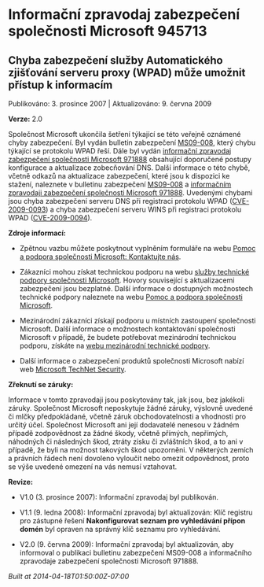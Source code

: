 ﻿---
Title: Informační zpravodaj zabezpečení společnosti Microsoft 945713

TOCTitle: 945713

ms:assetid: 945713

ms:mtpsurl: https://technet.microsoft.com/cs-CZ/library/945713(v=Security.10)

ms:contentKeyID: 61223573

---

 

# Informační zpravodaj zabezpečení společnosti Microsoft 945713 #

## Chyba zabezpečení služby Automatického zjišťování serveru proxy (WPAD) může umožnit přístup k informacím ##

Publikováno: 3. prosince 2007 | Aktualizováno: 9. června 2009

**Verze:** 2.0

Společnost Microsoft ukončila šetření týkající se této veřejně oznámené chyby zabezpečení. Byl vydán bulletin zabezpečení [MS09-008](http://go.microsoft.com/fwlink/?linkid=139821), který chybu týkající se protokolu WPAD řeší. Dále byl vydán [informační zpravodaj zabezpečení společnosti Microsoft 971888](http://technet.microsoft.com/security/advisory/971888) obsahující doporučené postupy konfigurace a aktualizace zobecňování DNS. Další informace o této chybě, včetně odkazů na aktualizace zabezpečení, které jsou k dispozici ke stažení, naleznete v bulletinu zabezpečení [MS09-008](http://go.microsoft.com/fwlink/?linkid=139821) a [informačním zpravodaji zabezpečení společnosti Microsoft 971888](http://technet.microsoft.com/security/advisory/971888). Uvedenými chybami jsou chyba zabezpečení serveru DNS při registraci protokolu WPAD ([CVE-2009-0093](http://www.cve.mitre.org/cgi-bin/cvename.cgi?name=cve-2009-0093)) a chyba zabezpečení serveru WINS při registraci protokolu WPAD ([CVE-2009-0094](http://www.cve.mitre.org/cgi-bin/cvename.cgi?name=cve-2009-0094)).

**Zdroje informací:**

* Zpětnou vazbu můžete poskytnout vyplněním formuláře na webu [Pomoc a podpora společnosti Microsoft: Kontaktujte nás](https://support.microsoft.com/common/survey.aspx?scid=sw;en;1257&amp;amp;showpage=1&amp;amp;ws=technet&amp;amp;sd=tech).

* Zákazníci mohou získat technickou podporu na webu [služby technické podpory společnosti Microsoft](http://go.microsoft.com/fwlink/?linkid=21131). Hovory související s aktualizacemi zabezpečení jsou bezplatné. Další informace o dostupných možnostech technické podpory naleznete na webu [Pomoc a podpora společnosti Microsoft](http://support.microsoft.com/ln?=cs).

* Mezinárodní zákazníci získají podporu u místních zastoupení společnosti Microsoft. Další informace o možnostech kontaktování společnosti Microsoft v případě, že budete potřebovat mezinárodní technickou podporu, získáte na [webu mezinárodní technické podpory](http://go.microsoft.com/fwlink/?linkid=21155).

* Další informace o zabezpečení produktů společnosti Microsoft nabízí web [Microsoft TechNet Security](http://go.microsoft.com/fwlink/?linkid=21132).

**Zřeknutí se záruky:**

Informace v tomto zpravodaji jsou poskytovány tak, jak jsou, bez jakékoli záruky. Společnost Microsoft neposkytuje žádné záruky, výslovně uvedené či mlčky předpokládané, včetně záruk obchodovatelnosti a vhodnosti pro určitý účel. Společnost Microsoft ani její dodavatelé nenesou v žádném případě zodpovědnost za žádné škody, včetně přímých, nepřímých, náhodných či následných škod, ztráty zisku či zvláštních škod, a to ani v případě, že byli na možnost takových škod upozorněni. V některých zemích a právních řádech není dovoleno vyloučit nebo omezit odpovědnost, proto se výše uvedené omezení na vás nemusí vztahovat.

**Revize:**

* V1.0 (3. prosince 2007): Informační zpravodaj byl publikován.

* V1.1 (9. ledna 2008): Informační zpravodaj byl aktualizován: Klíč registru pro zástupné řešení **Nakonfigurovat seznam pro vyhledávání přípon domén** byl opraven na správný klíč seznamu pro vyhledávání.

* V2.0 (9. června 2009): Informační zpravodaj byl aktualizován, aby informoval o publikaci bulletinu zabezpečení MS09-008 a informačního zpravodaje zabezpečení společnosti Microsoft 971888.

*Built at 2014-04-18T01:50:00Z-07:00*


